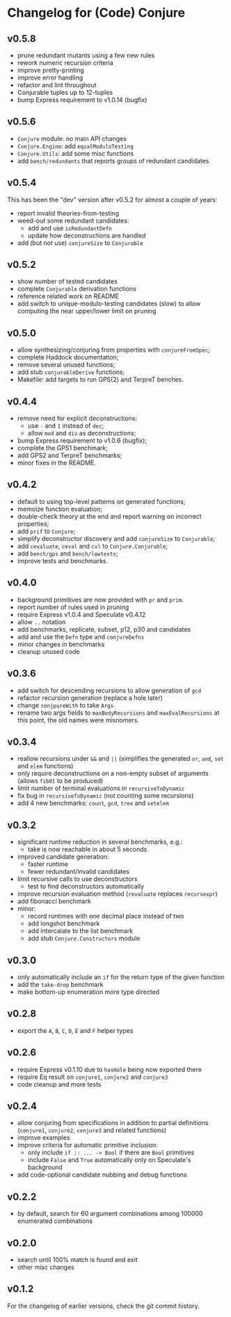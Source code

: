 Changelog for (Code) Conjure
============================


v0.5.8
------

* prune redundant mutants using a few new rules
* rework numeric recursion criteria
* improve pretty-printing
* improve error handling
* refactor and lint throughout
* Conjurable tuples up to 12-tuples
* bump Express requirement to v1.0.14 (bugfix)


v0.5.6
------

* `Conjure` module: no main API changes
* `Conjure.Engine`: add `equalModuloTesting`
* `Conjure.Utils`: add some misc functions
* add `bench/redundants` that reports groups of redundant candidates


v0.5.4
------

This has been the "dev" version after v0.5.2
for almost a couple of years:

* report invalid theories-from-testing
* weed-out some redundant candidates:
	- add and use `isRedundantDefn`
	- update how deconstructions are handled
* add (but not use) `conjureSize` to `Conjurable`


v0.5.2
------

* show number of tested candidates
* complete `Conjurable` derivation functions
* reference related work on README
* add switch to unique-modulo-testing candidates (slow)
  to allow computing the near upper/lower limit on pruning


v0.5.0
------

* allow synthesizing/conjuring from properties with `conjureFromSpec`;
* complete Haddock documentation;
* remove several unused functions;
* add stub `conjurableDerive` functions;
* Makefile: add targets to run GPS(2) and TerpreT benches.


v0.4.4
------

* remove need for explicit deconstructions:
	- use `-` and `1` instead of `dec`;
	- allow `mod` and `div` as deconstructions;
* bump Express requirement to v1.0.6 (bugfix);
* complete the GPS1 benchmark;
* add GPS2 and TerpreT benchmarks;
* minor fixes in the README.


v0.4.2
------

* default to using top-level patterns on generated functions;
* memoize function evaluation;
* double-check theory at the end and report warning on incorrect properties;
* add `prif` to `Conjure`;
* simplify deconstructor discovery and add `conjureSize` to `Conjurable`;
* add `cevaluate`, `ceval` and `cvl` to `Conjure.Conjurable`;
* add `bench/gps` and `bench/lowtests`;
* improve tests and benchmarks.


v0.4.0
------

* background primitives are now provided with `pr` and `prim`.
* report number of rules used in pruning
* require Express v1.0.4 and Speculate v0.4.12
* allow `..` notation
* add benchmarks, replicate, subset, p12, p30 and candidates
* add and use the `Defn` type and `conjureDefns`
* minor changes in benchmarks
* cleanup unused code


v0.3.6
------

* add switch for descending recursions
  to allow generation of `gcd`
* refactor recursion generation (replace a hole later)
* change `conjpureWith` to take `Args`
* rename two args fields to `maxBodyRecursions` and `maxEvalRecursions`
  at this point, the old names were misnomers.


v0.3.4
------

* reallow recursions under `&&` and `||`
  (simplifies the generated `or`, `and`, `set` and `elem` functions)
* only require deconstructions on a non-empty subset of arguments
  (allows `fib01` to be produced)
* limit number of terminal evaluations in `recursiveToDynamic`
* fix bug in `recursiveToDynamic` (not counting some recursions)
* add 4 new benchmarks: `count`, `gcd`, `tree` and `setelem`


v0.3.2
------

* significant runtime reduction in several benchmarks, e.g.:
	- take is now reachable in about 5 seconds
* improved candidate generation:
	- faster runtime
	- fewer redundant/invalid candidates
* limit recursive calls to use deconstructors
	- test to find deconstructors automatically
* improve recursion evaluation method (`revaluate` replaces `recursexpr`)
* add fibonacci benchmark
* minor:
	- record runtimes with one decimal place instead of two
	- add longshot benchmark
	- add intercalate to the list benchmark
	- add stub `Conjure.Constructors` module


v0.3.0
------

* only automatically include an `if` for the return type of the given function
* add the `take-drop` benchmark
* make bottom-up enumeration more type directed


v0.2.8
------

* export the `A`, `B`, `C`, `D`, `E` and `F` helper types


v0.2.6
------

* require Express v0.1.10 due to `hasHole` being now exported there
* require Eq result on `conjure1`, `conjure2` and `conjure3`
* code cleanup and more tests


v0.2.4
------

* allow conjuring from specifications in addition to partial definitions
  (`conjure1`, `conjure2`, `conjure3` and related functions)
* improve examples
* improve criteria for automatic primitive inclusion:
	- only include `if :: ... -> Bool` if there are `Bool` primitives
	- include `False` and `True` automatically only on Speculate's background
* add code-optional candidate nubbing and debug functions


v0.2.2
------

* by default, search for 60 argument combinations
  among 100000 enumerated combinations


v0.2.0
------

* search until 100% match is found and exit
* other misc changes


v0.1.2
------

For the changelog of earlier versions, check the git commit history.
